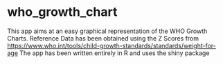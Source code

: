 # who_growth_chart

This app aims at an easy graphical representation of the WHO Growth Charts. 
Reference Data has been obtained using the Z Scores from https://www.who.int/tools/child-growth-standards/standards/weight-for-age
The app has been written entirely in R and uses the shiny package 
